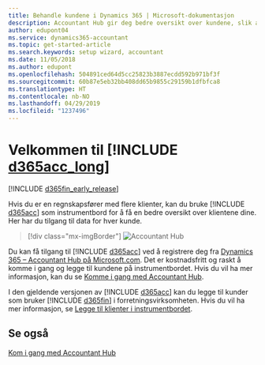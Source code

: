 ```yaml
---
title: Behandle kundene i Dynamics 365 | Microsoft-dokumentasjon
description: Accountant Hub gir deg bedre oversikt over kundene, slik at du kan bytte enkelt fra kunde til kunde.
author: edupont04
ms.service: dynamics365-accountant
ms.topic: get-started-article
ms.search.keywords: setup wizard, accountant
ms.date: 11/05/2018
ms.author: edupont
ms.openlocfilehash: 504891ced64d5cc25823b3887ecdd592b971bf3f
ms.sourcegitcommit: 60b87e5eb32bb408dd65b9855c29159b1dfbfca8
ms.translationtype: HT
ms.contentlocale: nb-NO
ms.lasthandoff: 04/29/2019
ms.locfileid: "1237496"
---
```

# <a name="welcome-to-include-d365acclongincludesd365acclongmdmd"></a>Velkommen til [!INCLUDE [d365acc_long](includes/d365acc_long_md.md)]
[!INCLUDE [d365fin_early_release](includes/d365fin_early_release.md.md)]

Hvis du er en regnskapsfører med flere klienter, kan du bruke [!INCLUDE [d365acc](includes/d365acc_md.md)] som instrumentbord for å få en bedre oversikt over klientene dine. Her har du tilgang til data for hver kunde.  

> [!div class="mx-imgBorder"]
> ![Accountant Hub](./media/accountant-get-started/accountant-dashboard.png)

Du kan få tilgang til [!INCLUDE [d365acc](includes/d365acc_md.md)] ved å registrere deg fra [Dynamics 365 – Accountant Hub på Microsoft.com](https://www.microsoft.com/en-us/dynamics365/financial-insights-for-accountants). Det er kostnadsfritt og raskt å komme i gang og legge til kundene på instrumentbordet. Hvis du vil ha mer informasjon, kan du se [Komme i gang med Accountant Hub](get-started.md).  

I den gjeldende versjonen av [!INCLUDE [d365acc](includes/d365acc_md.md)] kan du legge til kunder som bruker [!INCLUDE [d365fin](includes/d365fin_long_md.md)] i forretningsvirksomheten. Hvis du vil ha mer informasjon, se [Legge til klienter i instrumentbordet](add-client.md).  

## <a name="see-also"></a>Se også
[Kom i gang med Accountant Hub](get-started.md)  

